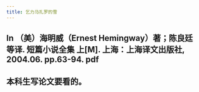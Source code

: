 ```yaml
---
title: 乞力马扎罗的雪
---
```


## In （美）海明威（Ernest Hemingway）著；陈良廷等译. 短篇小说全集 上[M]. 上海：上海译文出版社, 2004.06. pp.63-94. pdf
## 本科生写论文要看的。
##